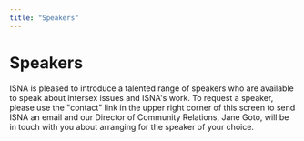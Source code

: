 ```yaml
---
title: "Speakers"
---
```


# Speakers

ISNA is pleased to introduce a talented range of speakers who are available to speak about intersex issues and ISNA's work. To request a speaker, please use the "contact" link in the upper right corner of this screen to send ISNA an email and our Director of Community Relations, Jane Goto, will be in touch with you about arranging for the speaker of your choice.
